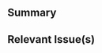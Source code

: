 <!-- Thanks for contributing to {{cookiecutter.collection_name}}! 🎉-->

## Summary
<!-- A brief summary explaining the purpose of this PR -->

## Relevant Issue(s)
<!-- If this PR addresses any open issues, please let us know which one here -->
